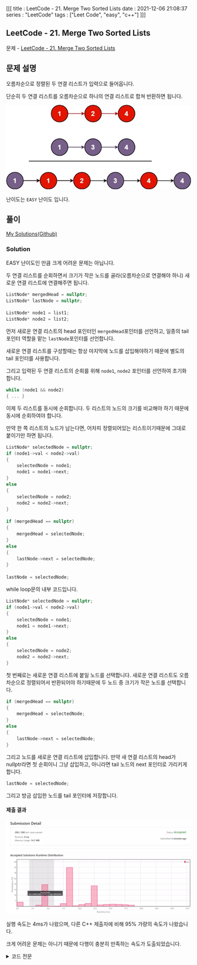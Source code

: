 [[[
title : LeetCode - 21. Merge Two Sorted Lists
date : 2021-12-06 21:08:37
series : "LeetCode"
tags : ["Leet Code", "easy", "c++"]
]]]

## LeetCode - 21. Merge Two Sorted Lists
문제 - [LeetCode - 21. Merge Two Sorted Lists](https://github.com/LDobac/leetcode/tree/master/21.%20Merge%20Two%20Sorted%20Lists)

## 문제 설명
오름차순으로 정렬된 두 연결 리스트가 입력으로 들어옵니다.

단순히 두 연결 리스트를 오름차순으로 하나의 연결 리스트로 합쳐 반환하면 됩니다.

![example](./assets/images/leet_code/21/merge_ex1.webp)

난이도는 `EASY` 난이도 입니다.

## 풀이
[My Solutions(Github)](https://github.com/LDobac/leetcode/tree/master/14.%20Longest%20Common%20Prefix)

### Solution
EASY 난이도인 만큼 크게 어려운 문제는 아닙니다.

두 연결 리스트를 순회하면서 크기가 작은 노드를 골라(오름차순으로 연결해야 하니) 새로운 연결 리스트에 연결해주면 됩니다.

```c++
ListNode* mergedHead = nullptr;
ListNode* lastNode = nullptr;

ListNode* node1 = list1;
ListNode* node2 = list2;
```

먼저 새로운 연결 리스트의 head 포인터인 `mergedHead`포인터를 선언하고, 일종의 tail 포인터 역할을 맡는 `lastNode`포인터를 선언합니다.

새로운 연결 리스트를 구성할때는 항상 마지막에 노드를 삽입해야하기 때문에 별도의 tail 포인터를 사용합니다.

그리고 입력된 두 연결 리스트의 순회를 위해 `node1`, `node2` 포인터를 선언하여 초기화합니다.

```c++
while (node1 && node2)
{ ... }
```

이제 두 리스트를 동시에 순회합니다. 두 리스트의 노드의 크기를 비교해야 하기 때문에 동시에 순회하여야 합니다.

만약 한 쪽 리스트의 노드가 남는다면, 어차피 정렬되어있는 리스트이기때문에 그대로 붙이기만 하면 됩니다.

```c++
ListNode* selectedNode = nullptr;
if (node1->val < node2->val)
{
    selectedNode = node1;
    node1 = node1->next;
}
else
{
    selectedNode = node2;
    node2 = node2->next;
}

if (mergedHead == nullptr)
{
    mergedHead = selectedNode;
}
else
{
    lastNode->next = selectedNode;
}

lastNode = selectedNode;
```

while loop문의 내부 코드입니다.

```c++
ListNode* selectedNode = nullptr;
if (node1->val < node2->val)
{
    selectedNode = node1;
    node1 = node1->next;
}
else
{
    selectedNode = node2;
    node2 = node2->next;
}
```

첫 번째로는 새로운 연결 리스트에 붙일 노드를 선택합니다. 새로운 연결 리스트도 오름차순으로 정렬되어서 반환되어야 하기때문에 두 노드 중 크기가 작은 노드를 선택합니다.

```c++
if (mergedHead == nullptr)
{
    mergedHead = selectedNode;
}
else
{
    lastNode->next = selectedNode;
}
```

그리고 노드를 새로운 연결 리스트에 삽입합니다. 만약 새 연결 리스트의 head가 nullptr라면 첫 순회이니 그냥 삽입하고, 아니라면 tail 노드의 next 포인터로 가리키게 합니다.

```c++
lastNode = selectedNode;
```

그리고 방금 삽입한 노드를 tail 포인터에 저장합니다.

#### 제출 결과
![Solution 1 result](./assets/images/leet_code/21/result_01.webp)

실행 속도는 4ms가 나왔으며, 다른 C++ 제출자에 비해 95% 가량의 속도가 나왔습니다. 

크게 어려운 문제는 아니기 때문에 다행이 충분히 만족하는 속도가 도출되었습니다.

<details>
<summary>코드 전문</summary>

```c++
class Solution {
public:
    ListNode* mergeTwoLists(ListNode* list1, ListNode* list2) {
        if (!list1 && !list2) return nullptr;
        
        ListNode* mergedHead = nullptr;
        ListNode* lastNode = nullptr;

        ListNode* node1 = list1;
        ListNode* node2 = list2;

        while (node1 && node2)
        {
            ListNode* selectedNode = nullptr;

            if (node1->val < node2->val)
            {
                selectedNode = node1;
                node1 = node1->next;
            }
            else
            {
                selectedNode = node2;
                node2 = node2->next;
            }

            if (mergedHead == nullptr)
            {
                mergedHead = selectedNode;
            }
            else
            {
                lastNode->next = selectedNode;
            }

            lastNode = selectedNode;
        }

        if (node1)
        {
            if (!mergedHead)
            {
                mergedHead = node1;
            }
            else
            {
                for (auto node = node1; node != nullptr; node = node->next)
                {
                    lastNode->next = node;
                    lastNode = node;
                }
            }
        }

        if (node2)
        {
            if (!mergedHead)
            {
                mergedHead = node2;
            }
            else
            {
                for (auto node = node2; node != nullptr; node = node->next)
                {
                    lastNode->next = node;
                    lastNode = node;
                }
            }
        }

        return mergedHead;   
    }
};
```

</details>
